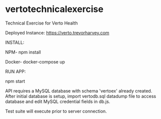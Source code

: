 # vertotechnicalexercise
Technical Exercise for Verto Health

Deployed Instance: https://verto.trevorharvey.com

INSTALL:

NPM- npm install

Docker- docker-compose up

RUN APP:

npm start

API requires a MySQL database with schema 'vertoex' already created. After initial database is setup, import vertodb.sql datadump file to access database and edit MySQL credential fields in db.js.

Test suite will execute prior to server connection.

